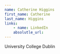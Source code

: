 ```yaml
---
name: Catherine Higgins
first_name: Catherine
last_name: Higgins
links:
	- name: LinkedIn
	absolutle_url:
---
```

University College Dublin
